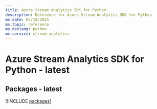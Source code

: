 ```yaml
---
title: Azure Stream Analytics SDK for Python
description: Reference for Azure Stream Analytics SDK for Python
ms.date: 03/18/2025
ms.topic: reference
ms.devlang: python
ms.service: stream-analytics
---
```

# Azure Stream Analytics SDK for Python - latest
## Packages - latest
[!INCLUDE [packages](stream-analytics-index.md)]